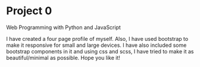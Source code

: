 # Project 0

Web Programming with Python and JavaScript

I have created a four page profile of myself.
Also, I have used bootstrap to make it responsive for small and large devices.
I have also included some bootstrap components in it and using css and scss, I have tried to make it as beautiful/minimal as possible.
Hope you like it!